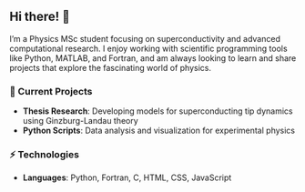## Hi there! 👋

I’m a Physics MSc student focusing on superconductivity and advanced computational research. I enjoy working with scientific programming tools like Python, MATLAB, and Fortran, and am always looking to learn and share projects that explore the fascinating world of physics.

### 🔭 Current Projects
- **Thesis Research**: Developing models for superconducting tip dynamics using Ginzburg-Landau theory
- **Python Scripts**: Data analysis and visualization for experimental physics

### ⚡ Technologies
- **Languages**: Python, Fortran, C, HTML, CSS, JavaScript
